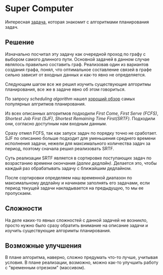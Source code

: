 # Super Computer
Интересная [задача](https://www.codingame.com/training/hard/super-computer), которая знакомит с алгоритмами планирования задач.

## Решение
Изначально посчитал эту задачу как очередной проход по графу с выбором самого длинного пути. Основной задачей в данном случае являлось правильно составить граф.
Реализовав один из вариантов создания графа, понял, что оптимальное составление связей в графе сильно зависит от входных данных и как-то явно не определяется.

Следующим шагом все же решил изучить существующие алгоритмы планирования, все же в задаче явно об этом говориться.

По запросу *scheduling algorithm* нашел [хороший обзор](https://www.geeksforgeeks.org/operating-systems/cpu-scheduling-in-operating-systems) самых популярных алгритмов планирования. 

Из всех описанных алгоритмов подходили *First Come, First Serve (FCFS)*, *Shortest Job First (SJF)*, *Shortest Remaining Time First(SRTF)*. Подходили они, согласно доступным нам входным данным.

Сразу отмел FCFS, так как запуск задач по порядку точно не сработает. SJF по описанию больше подходит для уменьшения среднего времени исполнения задачи, нежели для максимального количества задач за период, поэтому сначала решил реализовать SRTF.

Суть реализации SRTF является в сортировке поступающих задач по возрастанию времени окончания *(далее дедлайн)*. Делается это, чтобы каждый раз обрабатывать задачу с ближайшим дедлайном.

После сортировки определяем наш временной диапазон по максимальному дедлайну и начинаем заполнять его задачами, если период текущей задачи накладывается на предыдущую, то мы ее пропускаем.

## Сложности
На деле каких-то явных сложностей с данной задачей не возникло, просто нужно было сразу обратить внимание на описание задачи и изучить существующие алгоримты планирования.

## Возможные улучшения
В плане алгоритма, наверно, сложно предумать что-то лучше, учитывая условия.
В плане реализации, возможно, можно как-то улучшить работу с "временным отрезком" (массивом).